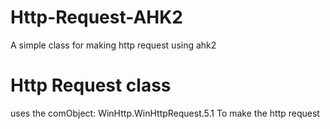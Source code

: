 # Http-Request-AHK2
A simple class for making http request using ahk2

# Http Request class
uses the comObject: WinHttp.WinHttpRequest.5.1
To make the http request
